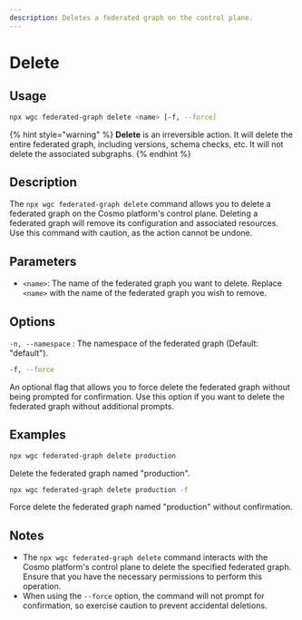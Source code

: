 ```yaml
---
description: Deletes a federated graph on the control plane.
---
```


# Delete

## Usage

```bash
npx wgc federated-graph delete <name> [-f, --force]
```

{% hint style="warning" %}
**Delete** is an irreversible action. It will delete the entire federated graph, including versions, schema checks, etc. It will not delete the associated subgraphs.
{% endhint %}

## Description

The `npx wgc federated-graph delete` command allows you to delete a federated graph on the Cosmo platform's control plane. Deleting a federated graph will remove its configuration and associated resources. Use this command with caution, as the action cannot be undone.

## Parameters

* `<name>`: The name of the federated graph you want to delete. Replace `<name>` with the name of the federated graph you wish to remove.

## Options

`-n, --namespace` : The namespace of the federated graph (Default: "default").

```bash
-f, --force
```

An optional flag that allows you to force delete the federated graph without being prompted for confirmation. Use this option if you want to delete the federated graph without additional prompts.

## Examples

```bash
npx wgc federated-graph delete production
```

Delete the federated graph named "production".

```bash
npx wgc federated-graph delete production -f
```

Force delete the federated graph named "production" without confirmation.

## Notes

* The `npx wgc federated-graph delete` command interacts with the Cosmo platform's control plane to delete the specified federated graph. Ensure that you have the necessary permissions to perform this operation.
* When using the `--force` option, the command will not prompt for confirmation, so exercise caution to prevent accidental deletions.
